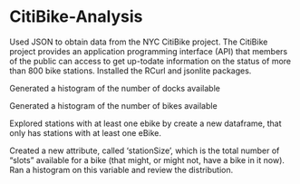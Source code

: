 # CitiBike-Analysis

Used JSON to obtain data from the NYC CitiBike project. The CitiBike project provides an application
programming interface (API) that members of the public can access to get up-todate
information on the status of more than 800 bike stations. Installed the RCurl and jsonlite packages.

Generated a histogram of the number of docks available

Generated a histogram of the number of bikes available

Explored stations with at least one ebike by create a new dataframe, that only has
stations with at least one eBike.

Created a new attribute, called ‘stationSize’, which is the total number of “slots”
available for a bike (that might, or might not, have a bike in it now). Ran a
histogram on this variable and review the distribution.


